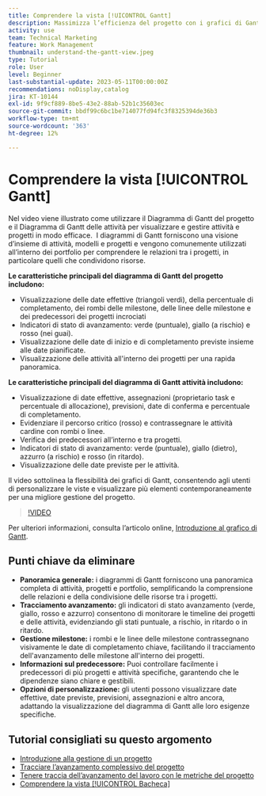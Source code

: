 ```yaml
---
title: Comprendere la vista [!UICONTROL Gantt]
description: Massimizza l’efficienza del progetto con i grafici di Gantt, che offrono viste d’insieme, monitoraggio dell’avanzamento, gestione delle milestone, approfondimenti sui predecessori e opzioni personalizzabili per semplificare la gestione delle attività e delle risorse.
activity: use
team: Technical Marketing
feature: Work Management
thumbnail: understand-the-gantt-view.jpeg
type: Tutorial
role: User
level: Beginner
last-substantial-update: 2023-05-11T00:00:00Z
recommendations: noDisplay,catalog
jira: KT-10144
exl-id: 9f9cf889-8be5-43e2-88ab-52b1c35603ec
source-git-commit: bbdf99c6bc1be714077fd94fc3f8325394de36b3
workflow-type: tm+mt
source-wordcount: '363'
ht-degree: 12%

---
```


# Comprendere la vista [!UICONTROL Gantt]

Nel video viene illustrato come utilizzare il Diagramma di Gantt del progetto e il Diagramma di Gantt delle attività per visualizzare e gestire attività e progetti in modo efficace. &#x200B; I diagrammi di Gantt forniscono una visione d’insieme di attività, modelli e progetti e vengono comunemente utilizzati all’interno dei portfolio per comprendere le relazioni tra i progetti, in particolare quelli che condividono risorse. &#x200B;

**Le caratteristiche principali del diagramma di Gantt del progetto includono:**

* Visualizzazione delle date effettive (triangoli verdi), della percentuale di completamento, dei rombi delle milestone, delle linee delle milestone e dei predecessori dei progetti incrociati&#x200B;
* Indicatori di stato di avanzamento: verde (puntuale), giallo (a rischio) e rosso (nei guai).
* Visualizzazione delle date di inizio e di completamento previste insieme alle date pianificate.
* Visualizzazione delle attività all&#39;interno dei progetti per una rapida panoramica.

**Le caratteristiche principali del diagramma di Gantt attività includono:**

* Visualizzazione di date effettive, assegnazioni (proprietario task e percentuale di allocazione), previsioni, date di conferma e percentuale di completamento.
* Evidenziare il percorso critico (rosso) e contrassegnare le attività cardine con rombi o linee.
* Verifica dei predecessori all’interno e tra progetti.&#x200B;
* Indicatori di stato di avanzamento: verde (puntuale), giallo (dietro), azzurro (a rischio) e rosso (in ritardo).
* Visualizzazione delle date previste per le attività.

Il video sottolinea la flessibilità dei grafici di Gantt, consentendo agli utenti di personalizzare le viste e visualizzare più elementi contemporaneamente per una migliore gestione del progetto.

>[!VIDEO](https://video.tv.adobe.com/v/3419304/?quality=12&learn=on&enablevpops=1)

Per ulteriori informazioni, consulta l’articolo online, [Introduzione al grafico di Gantt](https://experienceleague.adobe.com/docs/workfront/using/manage-work/the-gantt-chart/gantt-chart-overview/get-started-with-gantt.html?lang=it).

## Punti chiave da eliminare

* **Panoramica generale:** i diagrammi di Gantt forniscono una panoramica completa di attività, progetti e portfolio, semplificando la comprensione delle relazioni e della condivisione delle risorse tra i progetti. &#x200B;
* **Tracciamento avanzamento:** gli indicatori di stato avanzamento (verde, giallo, rosso e azzurro) consentono di monitorare le timeline dei progetti e delle attività, evidenziando gli stati puntuale, a rischio, in ritardo o in ritardo. &#x200B;
* **Gestione milestone:** i rombi e le linee delle milestone contrassegnano visivamente le date di completamento chiave, facilitando il tracciamento dell&#39;avanzamento delle milestone all&#39;interno dei progetti. &#x200B;
* **Informazioni sul predecessore:** Puoi controllare facilmente i predecessori di più progetti e attività specifiche, garantendo che le dipendenze siano chiare e gestibili. &#x200B;
* **Opzioni di personalizzazione:** gli utenti possono visualizzare date effettive, date previste, previsioni, assegnazioni e altro ancora, adattando la visualizzazione del diagramma di Gantt alle loro esigenze specifiche.


## Tutorial consigliati su questo argomento

* [Introduzione alla gestione di un progetto](/help/manage-work/projects/getting-started-manage-a-project.md)
* [Tracciare l’avanzamento complessivo del progetto](/help/manage-work/projects/track-overall-project-progress.md)
* [Tenere traccia dell’avanzamento del lavoro con le metriche del progetto](/help/manage-work/projects/track-work-progress-with-project-metrics.md)
* [Comprendere la vista [!UICONTROL Bacheca]](/help/manage-work/projects/understand-the-board-view.md)

